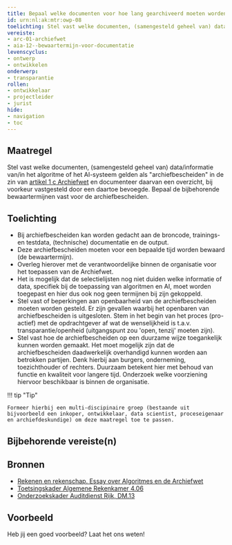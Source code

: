 ```yaml
---
title: Bepaal welke documenten voor hoe lang gearchiveerd moeten worden
id: urn:nl:ak:mtr:owp-08
toelichting: Stel vast welke documenten, (samengesteld geheel van) data/informatie van/in het algoritme of het AI-systeem gelden als "archiefbescheiden" in de zin van artikel 1 c Archiefwet en documenteer daarvan een overzicht, bij voorkeur vastgesteld door een daartoe bevoegde. 
vereiste:
- arc-01-archiefwet
- aia-12--bewaartermijn-voor-documentatie
levenscyclus:
- ontwerp
- ontwikkelen
onderwerp:
- transparantie
rollen:
- ontwikkelaar
- projectleider
- jurist
hide:
- navigation
- toc
---
```


<!-- tags -->

## Maatregel

Stel vast welke documenten, (samengesteld geheel van) data/informatie van/in het algoritme of het AI-systeem gelden als "archiefbescheiden" in de zin van [artikel 1 c Archiefwet](https://wetten.overheid.nl/jci1.3:c:BWBR0007376&hoofdstuk=I&artikel=1&z=2024-06-19&g=2024-06-19) en documenteer daarvan een overzicht, bij voorkeur vastgesteld door een daartoe bevoegde. Bepaal de bijbehorende bewaartermijnen vast voor de archiefbescheiden.


## Toelichting

- Bij archiefbescheiden kan worden gedacht aan de broncode, trainings- en testdata, (technische) documentatie en de output. 
- Deze archiefbescheiden moeten voor een bepaalde tijd worden bewaard (de bewaartermijn).
- Overleg hierover met de verantwoordelijke binnen de organisatie voor het toepassen van de Archiefwet.
- Het is mogelijk dat de selectielijsten nog niet duiden welke informatie of data, specifiek bij de toepassing van algoritmen en AI, moet worden toegepast en hier dus ook nog geen termijnen bij zijn gekoppeld. 
- Stel vast of beperkingen aan openbaarheid van de archiefbescheiden moeten worden gesteld. Er zijn gevallen waarbij het openbaren van archiefbescheiden is uitgesloten. Stem in het begin van het proces (pro-actief) met de opdrachtgever af wat de wenselijkheid is t.a.v.
transparantie/openheid (uitgangspunt zou 'open, tenzij' moeten zijn).
- Stel vast hoe de archiefbescheiden op een duurzame wijze toegankelijk kunnen worden gemaakt. Het moet mogelijk zijn dat de archiefbescheiden daadwerkelijk overhandigd kunnen worden aan betrokken partijen. Denk hierbij aan burgers, onderneming, toezichthouder of rechters. Duurzaam betekent hier met behoud van functie en kwaliteit voor langere tijd. Onderzoek welke voorziening hiervoor beschikbaar is binnen de organisatie.

!!! tip "Tip" 

    Formeer hierbij een multi-discipinaire groep (bestaande uit bijvoorbeeld een inkoper, ontwikkelaar, data scientist, proceseigenaar en archiefdeskundige) om deze maatregel toe te passen.

## Bijbehorende vereiste(n)

<!-- list_vereisten_on_maatregelen_page -->

## Bronnen
- [Rekenen en rekenschap. Essay over Algoritmes en de Archiefwet](https://www.inspectie-oe.nl/binaries/inspectie-oe/documenten/publicatie/2021/01/21/rekenen-en-rekenschap/Rekenen+en+rekenschap%2C+Algoritme+en+de+Archiefwet+essay+door+Petra+Helwig+BJu+Tijdschrift+voor+Toezicht++aflevering+1+2020.pdf)
- [Toetsingskader Algemene Rekenkamer 4.06](https://www.rekenkamer.nl/onderwerpen/algoritmes-digitaal-toetsingskader) 
- [Onderzoekskader Auditdienst Rijk, DM.13](https://www.rijksoverheid.nl/documenten/rapporten/2023/07/11/onderzoekskader-algoritmes-adr-2023) 
## Voorbeeld

Heb jij een goed voorbeeld? Laat het ons weten!

